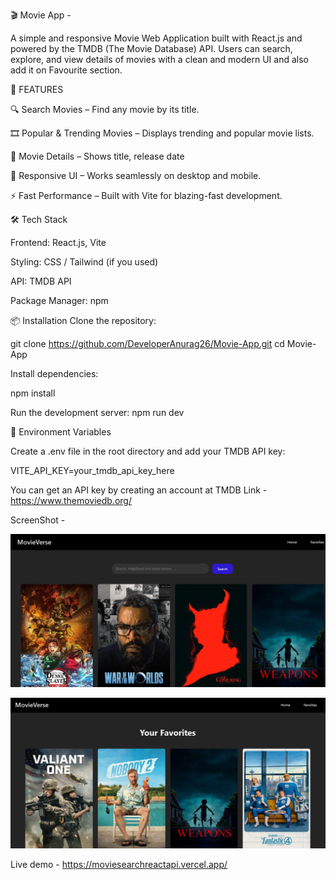 🎬 Movie App -

A simple and responsive Movie Web Application built with React.js and powered by the TMDB (The Movie Database) API.
Users can search, explore, and view details of movies with a clean and modern UI and also add it on Favourite section.

🚀 FEATURES

🔍 Search Movies – Find any movie by its title.

🎞️ Popular & Trending Movies – Displays trending and popular movie lists.

📄 Movie Details – Shows title, release date

🌙 Responsive UI – Works seamlessly on desktop and mobile.

⚡ Fast Performance – Built with Vite for blazing-fast development.



🛠️ Tech Stack

Frontend: React.js, Vite

Styling: CSS / Tailwind (if you used)

API: TMDB API

Package Manager: npm



📦 Installation
Clone the repository:

git clone https://github.com/DeveloperAnurag26/Movie-App.git
cd Movie-App

Install dependencies:

npm install

Run the development server:
npm run dev


🔑 Environment Variables

Create a .env file in the root directory and add your TMDB API key:

VITE_API_KEY=your_tmdb_api_key_here


You can get an API key by creating an account at TMDB 
Link - https://www.themoviedb.org/


ScreenShot -

![Movie App Screenshot](./Screenshot.png)




![Movie App Preview](src/assets/screenshot1.png)



Live demo -   https://moviesearchreactapi.vercel.app/





